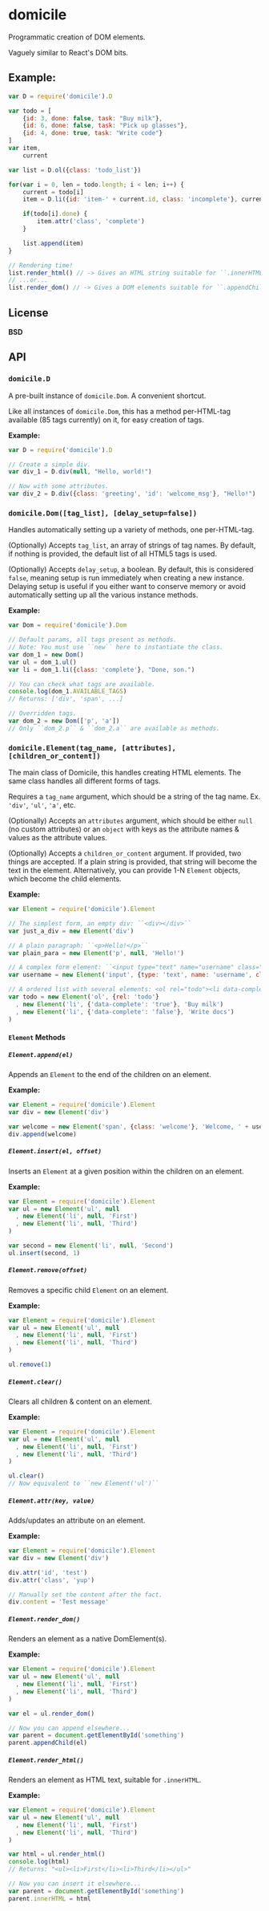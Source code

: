 domicile
========

Programmatic creation of DOM elements.

Vaguely similar to React's DOM bits.


Example:
--------

```javascript
var D = require('domicile').D

var todo = [
    {id: 3, done: false, task: "Buy milk"},
    {id: 6, done: false, task: "Pick up glasses"},
    {id: 4, done: true, task: "Write code"}
]
var item,
    current

var list = D.ol({class: 'todo_list'})

for(var i = 0, len = todo.length; i < len; i++) {
    current = todo[i]
    item = D.li({id: 'item-' + current.id, class: 'incomplete'}, current.task)

    if(todo[i].done) {
        item.attr('class', 'complete')
    }

    list.append(item)
}

// Rendering time!
list.render_html() // -> Gives an HTML string suitable for ``.innerHTML``
// ...or...
list.render_dom() // -> Gives a DOM elements suitable for ``.appendChild``
```


License
-------

**BSD**


API
---

### ``domicile.D``

A pre-built instance of ``domicile.Dom``. A convenient shortcut.

Like all instances of ``domicile.Dom``, this has a method per-HTML-tag
available (85 tags currently) on it, for easy creation of tags.

**Example:**

```javascript
var D = require('domicile').D

// Create a simple div.
var div_1 = D.div(null, "Hello, world!")

// Now with some attributes.
var div_2 = D.div({class: 'greeting', 'id': 'welcome_msg'}, "Hello!")
```


### ``domicile.Dom([tag_list], [delay_setup=false])``

Handles automatically setting up a variety of methods, one per-HTML-tag.

(Optionally) Accepts ``tag_list``, an array of strings of tag names. By
default, if nothing is provided, the default list of all HTML5 tags is used.

(Optionally) Accepts ``delay_setup``, a boolean. By default, this is considered
``false``, meaning setup is run immediately when creating a new instance.
Delaying setup is useful if you either want to conserve memory or avoid
automatically setting up all the various instance methods.

**Example:**

```javascript
var Dom = require('domicile').Dom

// Default params, all tags present as methods.
// Note: You must use ``new`` here to instantiate the class.
var dom_1 = new Dom()
var ul = dom_1.ul()
var li = dom_1.li({class: 'complete'}, "Done, son.")

// You can check what tags are available.
console.log(dom_1.AVAILABLE_TAGS)
// Returns: ['div', 'span', ...]

// Overridden tags.
var dom_2 = new Dom(['p', 'a'])
// Only ``dom_2.p`` & ``dom_2.a`` are available as methods.
```


### ``domicile.Element(tag_name, [attributes], [children_or_content])``

The main class of Domicile, this handles creating HTML elements. The same
class handles all different forms of tags.

Requires a ``tag_name`` argument, which should be a string of the tag name.
Ex. ``'div'``, ``'ul'``, ``'a'``, etc.

(Optionally) Accepts an ``attributes`` argument, which should be either
``null`` (no custom attributes) or an ``object`` with keys as the attribute
names & values as the attribute values.

(Optionally) Accepts a ``children_or_content`` argument. If provided, two
things are accepted. If a plain string is provided, that string will become
the text in the element. Alternatively, you can provide 1-N ``Element`` objects,
which become the child elements.

**Example:**

```javascript
var Element = require('domicile').Element

// The simplest form, an empty div: ``<div></div>``
var just_a_div = new Element('div')

// A plain paragraph: ``<p>Hello!</p>``
var plain_para = new Element('p', null, 'Hello!')

// A complex form element: ``<input type="text" name="username" class="big login">``
var username = new Element('input', {type: 'text', name: 'username', class: 'big login'})

// A ordered list with several elements: <ol rel="todo"><li data-complete="true">Buy milk</li><li data-complete="false">Write docs</li></ol>
var todo = new Element('ol', {rel: 'todo'}
  , new Element('li', {'data-complete': 'true'}, 'Buy milk')
  , new Element('li', {'data-complete': 'false'}, 'Write docs')
)
```

#### ``Element`` Methods

##### ``Element.append(el)``

Appends an ``Element`` to the end of the children on an element.

**Example:**

```javascript
var Element = require('domicile').Element
var div = new Element('div')

var welcome = new Element('span', {class: 'welcome'}, 'Welcome, ' + username + '!')
div.append(welcome)
```

##### ``Element.insert(el, offset)``

Inserts an ``Element`` at a given position within the children on an element.

**Example:**

```javascript
var Element = require('domicile').Element
var ul = new Element('ul', null
  , new Element('li', null, 'First')
  , new Element('li', null, 'Third')
)

var second = new Element('li', null, 'Second')
ul.insert(second, 1)
```

##### ``Element.remove(offset)``

Removes a specific child ``Element`` on an element.

**Example:**

```javascript
var Element = require('domicile').Element
var ul = new Element('ul', null
  , new Element('li', null, 'First')
  , new Element('li', null, 'Third')
)

ul.remove(1)
```

##### ``Element.clear()``

Clears all children & content on an element.

**Example:**

```javascript
var Element = require('domicile').Element
var ul = new Element('ul', null
  , new Element('li', null, 'First')
  , new Element('li', null, 'Third')
)

ul.clear()
// Now equivalent to ``new Element('ul')``
```

##### ``Element.attr(key, value)``

Adds/updates an attribute on an element.

**Example:**

```javascript
var Element = require('domicile').Element
var div = new Element('div')

div.attr('id', 'test')
div.attr('class', 'yup')

// Manually set the content after the fact.
div.content = 'Test message'
```

##### ``Element.render_dom()``

Renders an element as a native DomElement(s).

**Example:**

```javascript
var Element = require('domicile').Element
var ul = new Element('ul', null
  , new Element('li', null, 'First')
  , new Element('li', null, 'Third')
)

var el = ul.render_dom()

// Now you can append elsewhere...
var parent = document.getElementById('something')
parent.appendChild(el)
```

##### ``Element.render_html()``

Renders an element as HTML text, suitable for ``.innerHTML``.

**Example:**

```javascript
var Element = require('domicile').Element
var ul = new Element('ul', null
  , new Element('li', null, 'First')
  , new Element('li', null, 'Third')
)

var html = ul.render_html()
console.log(html)
// Returns: "<ul><li>First</li><li>Third</li></ul>"

// Now you can insert it elsewhere...
var parent = document.getElementById('something')
parent.innerHTML = html
```
